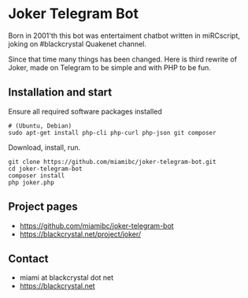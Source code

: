 Joker Telegram Bot 
=================

Born in 2001'th this bot was entertaiment chatbot 
written in miRCscript, joking on #blackcrystal Quakenet channel. 

Since that time many things has been changed. Here is third rewrite 
of Joker, made on Telegram to be simple and with PHP to be fun.

Installation and start
-------------------------------------------------

Ensure all required software packages installed

```
# (Ubuntu, Debian)
sudo apt-get install php-cli php-curl php-json git composer
```

Download, install, run.
```
git clone https://github.com/miamibc/joker-telegram-bot.git
cd joker-telegram-bot
composer install
php joker.php
```

Project pages
-------------

* https://github.com/miamibc/joker-telegram-bot
* https://blackcrystal.net/project/joker/

Contact
-------

* miami at blackcrystal dot net
* https://blackcrystal.net